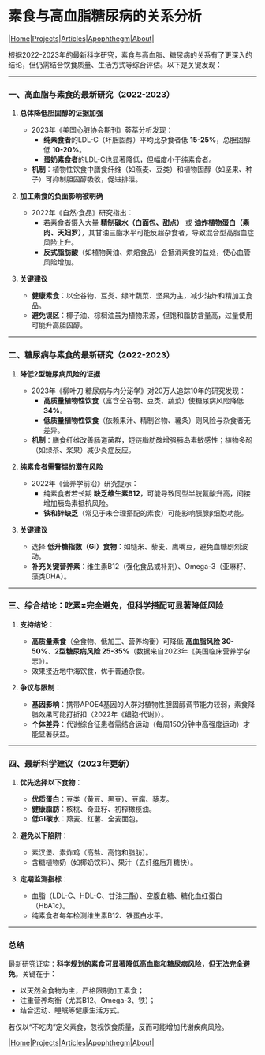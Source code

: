 # 素食与高血脂糖尿病的关系分析

|[Home](/README.md)|[Projects](/projects.md)|[Articles](/articles.md)|[Apophthegm](/apophthegm.md)|[About](/about.md)|

根据2022-2023年的最新科学研究，素食与高血脂、糖尿病的关系有了更深入的结论，但仍需结合饮食质量、生活方式等综合评估。以下是关键发现：

---

### **一、高血脂与素食的最新研究（2022-2023）**
1. **总体降低胆固醇的证据加强**  
   - 2023年《美国心脏协会期刊》荟萃分析发现：  
     - **纯素食者**的LDL-C（坏胆固醇）平均比杂食者低 **15-25%**，总胆固醇低 **10-20%**。  
     - **蛋奶素食者**的LDL-C也显著降低，但幅度小于纯素食者。  
   - **机制**：植物性饮食中膳食纤维（如燕麦、豆类）和植物固醇（如坚果、种子）可抑制胆固醇吸收，促进排泄。

2. **加工素食的负面影响被明确**  
   - 2022年《自然·食品》研究指出：  
     - 若素食者摄入大量 **精制碳水（白面包、甜点）** 或 **油炸植物蛋白（素肉、天妇罗）**，其甘油三酯水平可能反超杂食者，导致混合型高脂血症风险上升。  
     - **反式脂肪酸**（如植物黄油、烘焙食品）会抵消素食的益处，使心血管风险增加。

3. **关键建议**  
   - **健康素食**：以全谷物、豆类、绿叶蔬菜、坚果为主，减少油炸和精加工食品。  
   - **避免误区**：椰子油、棕榈油虽为植物来源，但饱和脂肪含量高，过量使用可能升高胆固醇。

---

### **二、糖尿病与素食的最新研究（2022-2023）**
1. **降低2型糖尿病风险的证据**  
   - 2023年《柳叶刀·糖尿病与内分泌学》对20万人追踪10年的研究发现：  
     - **高质量植物性饮食**（富含全谷物、豆类、蔬菜）使糖尿病风险降低 **34%**。  
     - **低质量植物性饮食**（依赖果汁、精制谷物、薯条）则风险与杂食者无差异。  
   - **机制**：膳食纤维改善肠道菌群，短链脂肪酸增强胰岛素敏感性；植物多酚（如绿茶、浆果）减少炎症反应。

2. **纯素食者需警惕的潜在风险**  
   - 2022年《营养学前沿》研究提示：  
     - 纯素食者若长期 **缺乏维生素B12**，可能导致同型半胱氨酸升高，间接增加胰岛素抵抗风险。  
     - **铁和锌缺乏**（常见于未合理搭配的素食）可能影响胰腺β细胞功能。

3. **关键建议**  
   - 选择 **低升糖指数（GI）食物**：如糙米、藜麦、鹰嘴豆，避免血糖剧烈波动。  
   - **补充关键营养素**：维生素B12（强化食品或补剂）、Omega-3（亚麻籽、藻类DHA）。

---

### **三、综合结论：吃素≠完全避免，但科学搭配可显著降低风险**
1. **支持结论**：  
   - **高质量素食**（全食物、低加工、营养均衡）可降低 **高血脂风险 30-50%**、**2型糖尿病风险 25-35%**（数据来自2023年《美国临床营养学杂志》）。  
   - 效果接近地中海饮食，优于普通杂食。

2. **争议与限制**：  
   - **基因影响**：携带APOE4基因的人群对植物性胆固醇调节能力较弱，素食降脂效果可能打折扣（2022年《细胞·代谢》）。  
   - **个体差异**：代谢综合征患者需结合运动（每周150分钟中高强度运动）才能显著获益。

---

### **四、最新科学建议（2023年更新）**
1. **优先选择以下食物**：  
   - **优质蛋白**：豆类（黄豆、黑豆）、豆腐、藜麦。  
   - **健康脂肪**：核桃、奇亚籽、初榨橄榄油。  
   - **低GI碳水**：燕麦、红薯、全麦面包。

2. **避免以下陷阱**：  
   - 素汉堡、素炸鸡（高盐、高饱和脂肪）。  
   - 含糖植物奶（如椰奶饮料）、果汁（去纤维后升糖快）。

3. **定期监测指标**：  
   - 血脂（LDL-C、HDL-C、甘油三酯）、空腹血糖、糖化血红蛋白（HbA1c）。  
   - 纯素食者每年检测维生素B12、铁蛋白水平。

---

### **总结**
最新研究证实：**科学规划的素食可显著降低高血脂和糖尿病风险，但无法完全避免**。关键在于：  
- 以天然全食物为主，严格限制加工素食；  
- 注重营养均衡（尤其B12、Omega-3、铁）；  
- 结合运动、睡眠等健康生活方式。  

若仅以“不吃肉”定义素食，忽视饮食质量，反而可能增加代谢疾病风险。

|[Home](/README.md)|[Projects](/projects.md)|[Articles](/articles.md)|[Apophthegm](/apophthegm.md)|[About](/about.md)|
